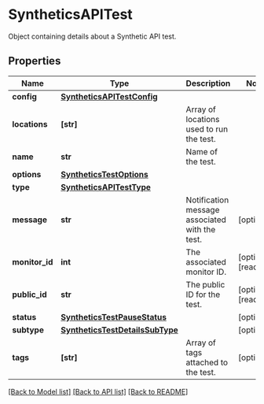 # SyntheticsAPITest

Object containing details about a Synthetic API test.

## Properties

| Name           | Type                                                                | Description                                    | Notes                 |
| -------------- | ------------------------------------------------------------------- | ---------------------------------------------- | --------------------- |
| **config**     | [**SyntheticsAPITestConfig**](SyntheticsAPITestConfig.md)           |                                                |
| **locations**  | **[str]**                                                           | Array of locations used to run the test.       |
| **name**       | **str**                                                             | Name of the test.                              |
| **options**    | [**SyntheticsTestOptions**](SyntheticsTestOptions.md)               |                                                |
| **type**       | [**SyntheticsAPITestType**](SyntheticsAPITestType.md)               |                                                |
| **message**    | **str**                                                             | Notification message associated with the test. | [optional]            |
| **monitor_id** | **int**                                                             | The associated monitor ID.                     | [optional] [readonly] |
| **public_id**  | **str**                                                             | The public ID for the test.                    | [optional] [readonly] |
| **status**     | [**SyntheticsTestPauseStatus**](SyntheticsTestPauseStatus.md)       |                                                | [optional]            |
| **subtype**    | [**SyntheticsTestDetailsSubType**](SyntheticsTestDetailsSubType.md) |                                                | [optional]            |
| **tags**       | **[str]**                                                           | Array of tags attached to the test.            | [optional]            |

[[Back to Model list]](README.md#documentation-for-models) [[Back to API list]](README.md#documentation-for-api-endpoints) [[Back to README]](README.md)
